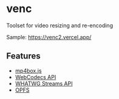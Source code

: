 # venc
Toolset for video resizing and re-encoding

Sample: https://venc2.vercel.app/

## Features
- [mp4box.js](https://github.com/gpac/mp4box.js/)
- [WebCodecs API](https://developer.mozilla.org/en-US/docs/Web/API/WebCodecs_API)
- [WHATWG Streams API](https://developer.mozilla.org/ja/docs/Web/API/Streams_API)
- [OPFS](https://developer.mozilla.org/ja/docs/Web/API/File_System_API/Origin_private_file_system)
